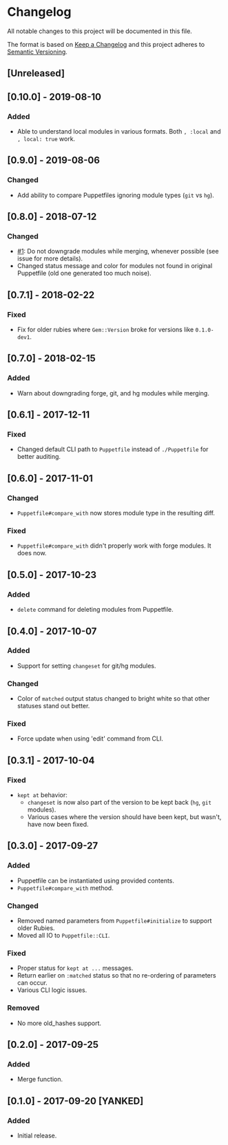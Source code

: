 # Changelog
All notable changes to this project will be documented in this file.

The format is based on [Keep a Changelog](http://keepachangelog.com/)
and this project adheres to [Semantic Versioning](http://semver.org/).

## [Unreleased]

## [0.10.0] - 2019-08-10
### Added
- Able to understand local modules in various formats. Both `, :local` and `, local: true` work.

## [0.9.0] - 2019-08-06
### Changed
- Add ability to compare Puppetfiles ignoring module types (`git` vs `hg`).

## [0.8.0] - 2018-07-12
### Changed
- [#1](https://github.com/pegasd/puppetfile_editor/issues/1): Do not downgrade modules while merging, whenever possible (see issue for more details).
- Changed status message and color for modules not found in original Puppetfile (old one generated too much noise).


## [0.7.1] - 2018-02-22
### Fixed
- Fix for older rubies where `Gem::Version` broke for versions like `0.1.0-dev1`.

## [0.7.0] - 2018-02-15
### Added
- Warn about downgrading forge, git, and hg modules while merging.

## [0.6.1] - 2017-12-11
### Fixed
- Changed default CLI path to `Puppetfile` instead of `./Puppetfile` for better auditing.

## [0.6.0] - 2017-11-01
### Changed
- `Puppetfile#compare_with` now stores module type in the resulting diff.

### Fixed
- `Puppetfile#compare_with` didn't properly work with forge modules. It does now.

## [0.5.0] - 2017-10-23
### Added
- `delete` command for deleting modules from Puppetfile.

## [0.4.0] - 2017-10-07
### Added
- Support for setting `changeset` for git/hg modules.

### Changed
- Color of `matched` output status changed to bright white so that other statuses stand out better.

### Fixed
- Force update when using 'edit' command from CLI.

## [0.3.1] - 2017-10-04
### Fixed
- `kept at` behavior:
  - `changeset` is now also part of the version to be kept back (`hg`, `git` modules).
  - Various cases where the version should have been kept, but wasn't, have now been fixed.

## [0.3.0] - 2017-09-27
### Added
- Puppetfile can be instantiated using provided contents.
- `Puppetfile#compare_with` method.

### Changed
- Removed named parameters from `Puppetfile#initialize` to support older Rubies.
- Moved all IO to `Puppetfile::CLI`.

### Fixed
- Proper status for `kept at ...` messages.
- Return earlier on `:matched` status so that no re-ordering of parameters can occur.
- Various CLI logic issues.

### Removed
- No more old_hashes support.

## [0.2.0] - 2017-09-25
### Added
- Merge function.

## [0.1.0] - 2017-09-20 [YANKED]
### Added
- Initial release.
